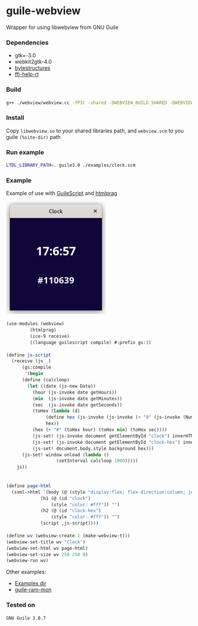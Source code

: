 # guile-webview

Wrapper for using libwebview from GNU Guile 

### Dependencies
- gtk+-3.0 
- webkit2gtk-4.0
- [bytestructures](https://github.com/TaylanUB/scheme-bytestructures)
- [ffi-help-rt](https://git.savannah.nongnu.org/cgit/nyacc.git/tree/module/system/ffi-help-rt.scm)

### Build
```sh
g++ ./webview/webview.cc -fPIC -shared -DWEBVIEW_BUILD_SHARED -DWEBVIEW_GTK -std=c++11 $(pkg-config --cflags --libs gtk+-3.0 webkit2gtk-4.0) -o libwebview.so
```

### Install
Copy `libwebview.so` to your shared libraries path, and `webview.scm` to you guile `(%site-dir)` path

### Run example
```sh
LTDL_LIBRARY_PATH=. guile3.0 ./examples/clock.scm
```

### Example
Example of use with [GuileScript](https://github.com/aconchillo/guilescript) and [htmlprag](https://www.nongnu.org/guile-lib/doc/ref/htmlprag/)

![clock](./examples/clock.png)

```scheme
(use-modules (webview)
	     (htmlprag)
	     (ice-9 receive)
	     ((language guilescript compile) #:prefix gs:))

(define js-script
  (receive (js _)
      (gs:compile
       '(begin
	  (define (calcloop)
	    (let ((date (js-new Date))
		  (hour (js-invoke date getHours))
		  (min  (js-invoke date getMinutes))
		  (sec  (js-invoke date getSeconds))
		  (toHex (lambda (d)
			   (define hex (js-invoke (js-invoke (+ "0" (js-invoke (Number d) toString 16)) slice -2) toUpperCase))
			   hex))
		  (hex (+ "#" (toHex hour) (toHex min) (toHex sec))))
	      (js-set! (js-invoke document getElementById "clock") innerHTML (+ hour ":" min ":" sec))
	      (js-set! (js-invoke document getElementById "clock-hex") innerHTML hex)
	      (js-set! document.body.style background hex)))
	  (js-set! window onload (lambda ()
				   (setInterval calcloop 1000)))))
    js))


(define page-html
  (sxml->html `(body (@ (style "display:flex; flex-direction:column; justify-content:center; align-items:center"))
		     (h1 (@ (id "clock")
			     (style "color: #fff")) "")
		     (h2 (@ (id "clock-hex")
			     (style "color: #fff")) "")
		     (script ,js-script))))

(define wv (webview-create 1 (make-webview-t)))
(webview-set-title wv "Clock")
(webview-set-html wv page-html)
(webview-set-size wv 250 250 0)
(webview-run wv)
```

Other examples:
- [Examples dir](./examples)
- [guile-ram-mon](https://github.com/KikyTokamuro/guile-ram-mon)

### Tested on
```
GNU Guile 3.0.7
```
